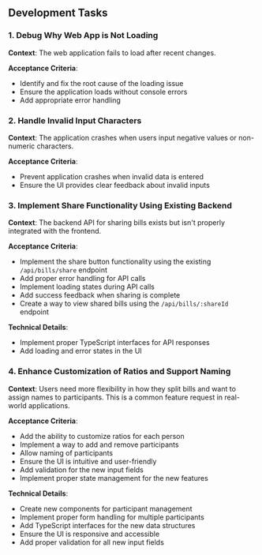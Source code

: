 
## Development Tasks

### 1. Debug Why Web App is Not Loading

**Context**: The web application fails to load after recent changes. 

**Acceptance Criteria**:
- Identify and fix the root cause of the loading issue
- Ensure the application loads without console errors
- Add appropriate error handling


### 2. Handle Invalid Input Characters

**Context**: The application crashes when users input negative values or non-numeric characters. 

**Acceptance Criteria**:
- Prevent application crashes when invalid data is entered
- Ensure the UI provides clear feedback about invalid inputs

### 3. Implement Share Functionality Using Existing Backend

**Context**: The backend API for sharing bills exists but isn't properly integrated with the frontend. 

**Acceptance Criteria**:
- Implement the share button functionality using the existing `/api/bills/share` endpoint
- Add proper error handling for API calls
- Implement loading states during API calls
- Add success feedback when sharing is complete
- Create a way to view shared bills using the `/api/bills/:shareId` endpoint

**Technical Details**:
- Implement proper TypeScript interfaces for API responses
- Add loading and error states in the UI

### 4. Enhance Customization of Ratios and Support Naming

**Context**: Users need more flexibility in how they split bills and want to assign names to participants. This is a common feature request in real-world applications.

**Acceptance Criteria**:
- Add the ability to customize ratios for each person
- Implement a way to add and remove participants
- Allow naming of participants
- Ensure the UI is intuitive and user-friendly
- Add validation for the new input fields
- Implement proper state management for the new features

**Technical Details**:
- Create new components for participant management
- Implement proper form handling for multiple participants
- Add TypeScript interfaces for the new data structures
- Ensure the UI is responsive and accessible
- Add proper validation for all new input fields
